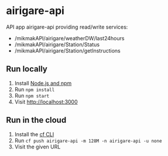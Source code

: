 # airigare-api

API app airigare-api providing read/write services:
- /mikmakAPI/airigare/weatherDW/last24hours
- /mikmakAPI/airigare/Station/Status
- /mikmakAPI/airigare/Station/getInstructions

## Run locally

1. Install [Node.js and npm](https://nodejs.org/)
1. Run `npm install`
1. Run `npm start`
1. Visit [http://localhost:3000](http://localhost:3000)

## Run in the cloud

1. Install the [cf CLI](https://github.com/cloudfoundry/cli#downloads)
1. Run `cf push airigare-api -m 128M -n airigare-api -u none`
1. Visit the given URL

